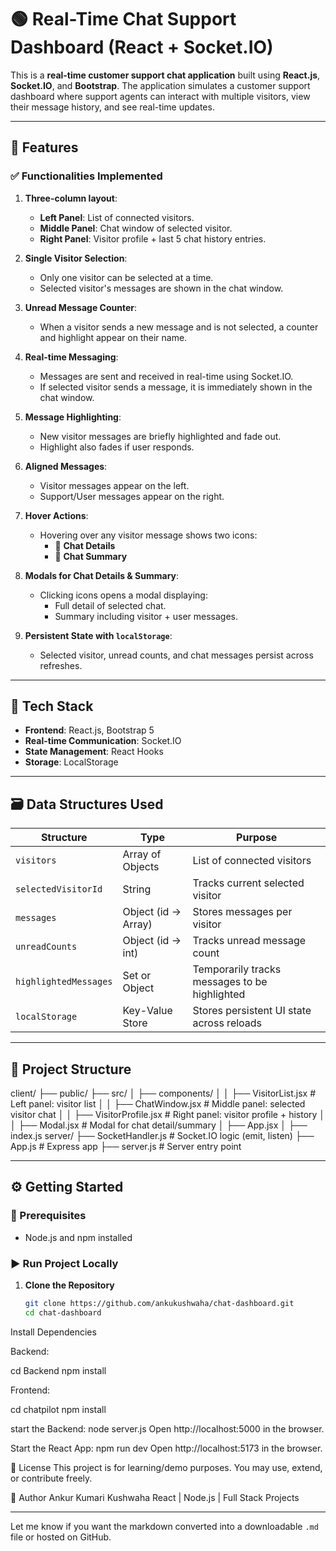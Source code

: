 # 🟢 Real-Time Chat Support Dashboard (React + Socket.IO)

This is a **real-time customer support chat application** built using **React.js**, **Socket.IO**, and **Bootstrap**. The application simulates a customer support dashboard where support agents can interact with multiple visitors, view their message history, and see real-time updates.

---

## 🚀 Features

### ✅ Functionalities Implemented

1. **Three-column layout**:
   - **Left Panel**: List of connected visitors.
   - **Middle Panel**: Chat window of selected visitor.
   - **Right Panel**: Visitor profile + last 5 chat history entries.

2. **Single Visitor Selection**:
   - Only one visitor can be selected at a time.
   - Selected visitor's messages are shown in the chat window.

3. **Unread Message Counter**:
   - When a visitor sends a new message and is not selected, a counter and highlight appear on their name.

4. **Real-time Messaging**:
   - Messages are sent and received in real-time using Socket.IO.
   - If selected visitor sends a message, it is immediately shown in the chat window.

5. **Message Highlighting**:
   - New visitor messages are briefly highlighted and fade out.
   - Highlight also fades if user responds.

6. **Aligned Messages**:
   - Visitor messages appear on the left.
   - Support/User messages appear on the right.

7. **Hover Actions**:
   - Hovering over any visitor message shows two icons:
     - 💬 **Chat Details**
     - 📄 **Chat Summary**

8. **Modals for Chat Details & Summary**:
   - Clicking icons opens a modal displaying:
     - Full detail of selected chat.
     - Summary including visitor + user messages.

9. **Persistent State with `localStorage`**:
   - Selected visitor, unread counts, and chat messages persist across refreshes.

---

## 🧱 Tech Stack

- **Frontend**: React.js, Bootstrap 5
- **Real-time Communication**: Socket.IO
- **State Management**: React Hooks
- **Storage**: LocalStorage

---

## 🗃️ Data Structures Used

| Structure              | Type                    | Purpose                                         |
|------------------------|-------------------------|-------------------------------------------------|
| `visitors`             | Array of Objects        | List of connected visitors                      |
| `selectedVisitorId`    | String                  | Tracks current selected visitor                 |
| `messages`             | Object (id → Array)     | Stores messages per visitor                     |
| `unreadCounts`         | Object (id → int)       | Tracks unread message count                     |
| `highlightedMessages`  | Set or Object           | Temporarily tracks messages to be highlighted   |
| `localStorage`         | Key-Value Store         | Stores persistent UI state across reloads       |

---

## 📁 Project Structure

client/
├── public/
├── src/
│ ├── components/
│ │ ├── VisitorList.jsx # Left panel: visitor list
│ │ ├── ChatWindow.jsx # Middle panel: selected visitor chat
│ │ ├── VisitorProfile.jsx # Right panel: visitor profile + history
│ │ ├── Modal.jsx # Modal for chat detail/summary
│ ├── App.jsx
│ ├── index.js
server/
├── SocketHandler.js # Socket.IO logic (emit, listen)
├── App.js # Express app
├── server.js # Server entry point



---

## ⚙️ Getting Started

### 🔧 Prerequisites

- Node.js and npm installed

### ▶️ Run Project Locally

1. **Clone the Repository**  
   ```bash
   git clone https://github.com/ankukushwaha/chat-dashboard.git
   cd chat-dashboard


Install Dependencies

Backend:

cd Backend
npm install

Frontend:

cd chatpilot
npm install

start the Backend:
node server.js
Open http://localhost:5000 in the browser.

Start the React App:
npm run dev
Open http://localhost:5173 in the browser.

📄 License
This project is for learning/demo purposes. You may use, extend, or contribute freely.

🙌 Author
Ankur Kumari Kushwaha
React | Node.js | Full Stack Projects


---

Let me know if you want the markdown converted into a downloadable `.md` file or hosted on GitHub.






